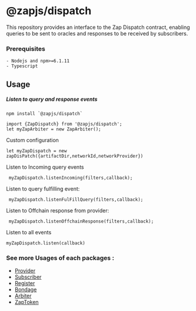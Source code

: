 # @zapjs/dispatch

This repository provides an interface to the Zap Dispatch contract, enabling queries to be sent to oracles and responses to be received by subscribers.

### Prerequisites

```
- Nodejs and npm>=6.1.11 
- Typescript
```


## Usage
##### Listen to query and response events
```
npm install `@zapjs/dispatch`
```
```
import {ZapDispatch} from '@zapjs/dispatch';
let myZapArbiter = new ZapArbiter(); 
```
Custom configuration
```
let myZapDispatch = new zapDisPatch({artifactDir,networkId,networkProvider})
```
Listen to Incoming query events
```
 myZapDispatch.listenIncoming(filters,callback);
```
Listen to query fulfilling event:
```
 myZapDispatch.listenFulFillQuery(filters,callback);
```

Listen to Offchain response from provider:
```
 myZapDispatch.listenOffchainResponse(filters,callback);
```

Listen to all events
```
myZapDispatch.listen(callback) 
```

### See more Usages of each packages :
* [Provider]()
* [Subscriber]()
* [Register]()
* [Bondage]()
* [Arbiter]()
* [ZapToken]()


